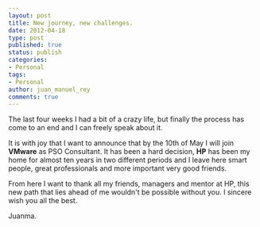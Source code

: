 ```yaml
---
layout: post
title: New journey, new challenges.
date: 2012-04-18
type: post
published: true
status: publish
categories:
- Personal
tags:
- Personal
author: juan_manuel_rey
comments: true
---
```


The last four weeks I had a bit of a crazy life, but finally the process has come to an end and I can freely speak about it.

It is with joy that I want to announce that by the 10th of May I will join **VMware** as PSO Consultant. It has been a hard decision, **HP** has been my home for almost ten years in two different periods and I leave here smart people, great professionals and more important very good friends.

From here I want to thank all my friends, managers and mentor at HP, this new path that lies ahead of me wouldn't be possible without you. I sincere wish you all the best.

Juanma.
